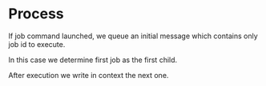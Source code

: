 # Process

If job command launched, we queue an initial message which contains only job id to execute.

In this case we determine first job as the first child.

After execution we write in context the next one.